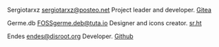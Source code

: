 Sergiotarxz sergiotarxz@posteo.net Project leader and developer. [Gitea](https://gitea.sergiotarxz.freemyip.com/sergiotarxz)

Germe.db FOSSgerme.deb@tuta.io Designer and icons creator.  [sr.ht](https://sr.ht/~germe-fur/)

Endes endes@disroot.org Developer. [Github](https://github.com/endes0)
